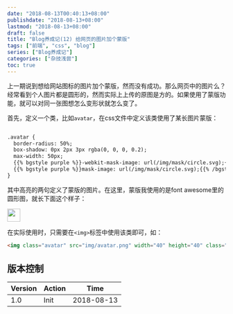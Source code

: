 ```yaml
---
date: "2018-08-13T00:40:13+08:00"
publishdate: "2018-08-13+08:00"
lastmod: "2018-08-13+08:00"
draft: false
title: "Blog养成记(12) 给网页的图片加个蒙版"
tags: ["前端", "css", "blog"]
series: ["Blog养成记"]
categories: ["杂技浅尝"]
toc: true
---
```


上一期说到想给网站图标的图片加个蒙版，然而没有成功。那么网页中的图片么？经常看到个人图片都是圆形的，然而实际上上传的原图是方的。如果使用了蒙版功能，就可以对同一张图想怎么变形状就怎么变了。<!--more-->

首先，定义一个类，比如`avatar`，在css文件中定义该类使用了某长图片蒙版：

```html

.avatar {
  border-radius: 50%;
  box-shadow: 0px 2px 3px rgba(0, 0, 0, 0.2);
  max-width: 50px;
  {{% bgstyle purple %}}-webkit-mask-image: url(/img/mask/circle.svg);{{% /bgstyle %}}
  {{% bgstyle purple %}}mask-image: url(/img/mask/circle.svg);{{% /bgstyle %}}
}
```

其中高亮的两句定义了蒙版的图片。在这里，蒙版我使用的是font awesome里的圆形图，就长下面这个样子：

<img name="circle mask" src="/img/mask/circle.svg"  width='30px'/>

在实际使用时，只需要在`<img>`标签中使用该类即可，如：

```html
<img class="avatar" src="img/avatar.png" width="40" height="40" class="d-inline-block align-top" alt="" />
```

## 版本控制

| Version | Action | Time       |
| ------- | ------ | ---------- |
| 1.0     | Init   | 2018-08-13 |

